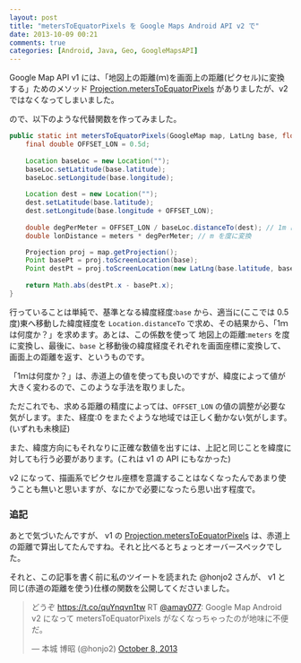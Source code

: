 ```yaml
---
layout: post
title: "metersToEquatorPixels を Google Maps Android API v2 で"
date: 2013-10-09 00:21
comments: true
categories: [Android, Java, Geo, GoogleMapsAPI]
---
```

Google Map API v1 には、「地図上の距離(ｍ)を画面上の距離(ピクセル)に変換する」ためのメソッド [Projection.metersToEquatorPixels](https://developers.google.com/maps/documentation/android/v1/reference/com/google/android/maps/Projection#metersToEquatorPixels(float)) がありましたが、v2 ではなくなってしまいました。
<!--more-->
ので、以下のような代替関数を作ってみました。

```java metersToEquatorPixels.java
public static int metersToEquatorPixels(GoogleMap map, LatLng base, float meters) {
	final double OFFSET_LON = 0.5d;
	
	Location baseLoc = new Location("");
	baseLoc.setLatitude(base.latitude);
	baseLoc.setLongitude(base.longitude);
	
	Location dest = new Location("");
	dest.setLatitude(base.latitude);
	dest.setLongitude(base.longitude + OFFSET_LON);
	
	double degPerMeter = OFFSET_LON / baseLoc.distanceTo(dest); // 1m は何度？
	double lonDistance = meters * degPerMeter; // m を度に変換

	Projection proj = map.getProjection();
	Point basePt = proj.toScreenLocation(base);
	Point destPt = proj.toScreenLocation(new LatLng(base.latitude, base.longitude + lonDistance));
	
	return Math.abs(destPt.x - basePt.x);
}
```

行っていることは単純で、基準となる緯度経度:``base`` から、適当に(ここでは 0.5度)東へ移動した緯度経度を ``Location.distanceTo`` で求め、その結果から、「1ｍは何度か？」を求めます。あとは、この係数を使って 地図上の距離:``meters`` を度に変換し、最後に、``base`` と移動後の緯度経度それぞれを画面座標に変換して、画面上の距離を返す、というものです。

「1ｍは何度か？」は、赤道上の値を使っても良いのですが、緯度によって値が大きく変わるので、このような手法を取りました。

ただこれでも、求める距離の精度によっては、``OFFSET_LON`` の値の調整が必要な気がします。また、経度:0 をまたぐような地域では正しく動かない気がします。(いずれも未検証)

また、緯度方向にもそれなりに正確な数値を出すには、上記と同じことを緯度に対しても行う必要があります。(これは v1 の API にもなかった)

v2 になって、描画系でピクセル座標を意識することはなくなったんであまり使うことも無いと思いますが、なにかで必要になったら思い出す程度で。

### 追記

あとで気づいたんですが、 v1 の [Projection.metersToEquatorPixels](https://developers.google.com/maps/documentation/android/v1/reference/com/google/android/maps/Projection#metersToEquatorPixels(float)) は、赤道上の距離で算出してたんですね。それと比べるとちょっとオーバースペックでした。

 それと、この記事を書く前に私のツイートを読まれた @honjo2 さんが、 v1 と同じ(赤道の距離を使う)仕様の関数を公開してくださいました。

<blockquote class="twitter-tweet"><p>どうぞ <a href="https://t.co/quYnqvn1tw">https://t.co/quYnqvn1tw</a> RT <a href="https://twitter.com/amay077">@amay077</a>: Google Map Android v2 になって metersToEquatorPixels がなくなっちゃったのが地味に不便だ。</p>&mdash; 本城 博昭 (@honjo2) <a href="https://twitter.com/honjo2/statuses/387368608541589505">October 8, 2013</a></blockquote>
<script async src="//platform.twitter.com/widgets.js" charset="utf-8"></script>